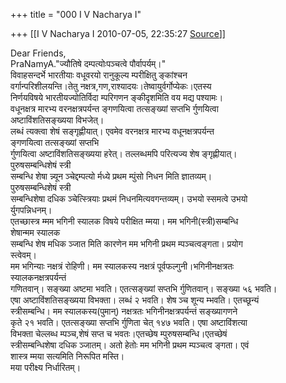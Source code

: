 +++
title = "000 I V Nacharya I"

+++
[[I V Nacharya I	2010-07-05, 22:35:27 [Source](https://groups.google.com/g/bvparishat/c/nLcDwt4CVJc)]]



Dear Friends,  
PraNamyA."ज्यौतिषे दम्पत्योःपञ्चत्वे पौर्वापर्यम्।"  
विवाहसन्दर्भे भारतीयाः वधूवरयो रानुकूल्य म्परीक्षितु ङ्कांश्चन  
वर्गान्परिशीलयन्ति।तेतु नक्षत्र,गण,राश्यादयः।तेष्वायुर्वर्गोप्येकः।एतस्य  
निर्णयविषये भारतीयज्योतिर्विदा म्परिगणन ङ्कीदृशमिति वय मद्य पश्यामः।  
वधूनक्षत्र मारभ्य वरनक्षत्रपर्यन्त ङ्गणयित्वा तत्सङ्ख्यां सप्तभि र्गुणयित्वा  
अष्टाविंशतिसङ्ख्यया विभजेत्।  
लब्धं त्यक्त्वा शेषं सङ्गृह्णीयात्। एवमेव वरनक्षत्र मारभ्य वधूनक्षत्रपर्यन्त  
ङ्गणयित्वा तत्सङ्ख्यां सप्तभि  
र्गुणयित्वा अष्टाविंशतिसङ्ख्यया हरेत्। तल्लब्धमपि परित्यज्य शेष ङ्गृह्णीयात्।  
पुरुषसम्बन्धिशेषं स्त्री  
सम्बन्धि शेषा न्न्यून ञ्चेद्दम्पत्यो र्मध्ये प्रथम म्पुंसो निधन मिति ज्ञातव्यम्।  
पुरुषसम्बन्धिशेषं स्त्री  
सम्बन्धिशेषा दधिक ञ्चेत्स्त्रियाः प्रथमं निधनमित्यवगन्तव्यम्। उभयो स्समत्वे उभयो  
र्युगपन्निधनम्।  
एतच्छास्त्र म्मम भगिनी स्यालक विषये परीक्षित म्मया। मम भगिनी(स्त्री)सम्बन्धि  
शेषान्मम स्यालक  
सम्बन्धि शेष मधिक ञ्जात मिति कारणेन मम भगिनी प्रथम म्पञ्चत्वङ्गता। प्रयोग  
स्त्वेवम्।  
मम भगिन्याः नक्षत्रं रोहिणी। मम स्यालकस्य नक्षत्रं पूर्वफल्गुनी।भगिनीनक्षत्रतः  
स्यालकनक्षत्रपर्यन्तं  
गणितवान्। सङ्ख्या अष्टमा भवति। एतत्सङ्ख्यां सप्तभि र्गुणितवान्। सङ्ख्या ५६ भवति।  
एषा अष्टाविंशतिसङ्ख्यया विभक्ता। लब्धं २ भवति। शेष ञ्च शून्य म्भवति। एतच्छून्यं  
स्त्रीसम्बन्धि। मम स्यालकस्य(पुमान्) नक्षत्रतः भगिनीनक्षत्रपर्यन्तं सङ्ख्यागणने  
कृते २१ भवति। एतत्सङ्ख्या सप्तभि र्गुणिता चेत् १४७ भवति। एषा अष्टाविंशत्या  
विभक्ता चेल्लब्ध म्पञ्च,शेषं सप्त च भवतः।एतच्छेष म्पुरुषसम्बन्धि।एतच्छेषं  
स्त्रीसम्बन्धिशेषा दधिक ञ्जातम्। अतो हेतोः मम भगिनी प्रथम म्पञ्चत्व ङ्गता। एवं  
शास्त्र म्मया सत्यमिति निरूपित मस्ति।  
मया परीक्ष्य निर्धारितम्।

